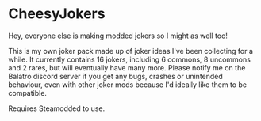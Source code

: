 # CheesyJokers
Hey, everyone else is making modded jokers so I might as well too! 

This is my own joker pack made up of joker ideas I've been collecting for a while. It currently contains 16 jokers, including 6 commons, 8 uncommons and 2 rares, but will eventually have many more. Please notify me on the Balatro discord server if you get any bugs, crashes or unintended behaviour, even with other joker mods because I'd ideally like them to be compatible. 

Requires Steamodded to use.
